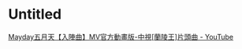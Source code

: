 # Untitled
[Mayday五月天【入陣曲】MV官方動畫版-中視[蘭陵王]片頭曲 - YouTube](https://www.youtube.com/watch?v=DDs5bXh4erM&ab_channel=%E7%9B%B8%E4%BF%A1%E9%9F%B3%E6%A8%82BinMusic)
